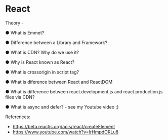 # React

Theory -

● What is Emmet?

● Difference between a Library and Framework?

● What is CDN? Why do we use it?

● Why is React known as React?

● What is crossorigin in script tag?

● What is diference between React and ReactDOM

● What is difference between react.development.js and react.production.js files via CDN?

● What is async and defer? - see my Youtube video ;)


References:

- https://beta.reactjs.org/apis/react/createElement
- https://www.youtube.com/watch?v=IrHmpdORLu8
